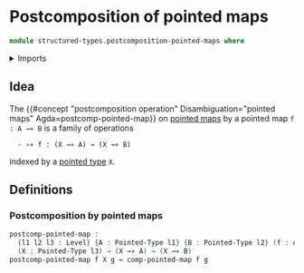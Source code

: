 # Postcomposition of pointed maps

```agda
module structured-types.postcomposition-pointed-maps where
```

<details><summary>Imports</summary>

```agda
open import foundation.universe-levels

open import structured-types.pointed-maps
open import structured-types.pointed-types
```

</details>

## Idea

The
{{#concept "postcomposition operation" Disambiguation="pointed maps" Agda=postcomp-pointed-map}}
on [pointed maps](structured-types.pointed-maps.md) by a pointed map
`f : A →∗ B` is a family of operations

```text
  - ∘∗ f : (X →∗ A) → (X →∗ B)
```

indexed by a [pointed type](structured-types.pointed-types.md) `X`.

## Definitions

### Postcomposition by pointed maps

```agda
postcomp-pointed-map :
  {l1 l2 l3 : Level} {A : Pointed-Type l1} {B : Pointed-Type l2} (f : A →∗ B)
  (X : Pointed-Type l3) → (X →∗ A) → (X →∗ B)
postcomp-pointed-map f X g = comp-pointed-map f g
```
